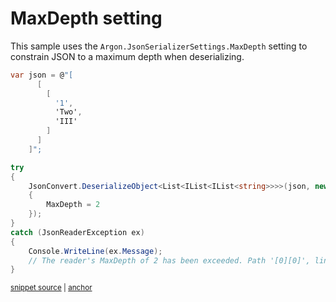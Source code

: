 # MaxDepth setting

This sample uses the `Argon.JsonSerializerSettings.MaxDepth` setting to constrain JSON to a maximum depth when deserializing.

<!-- snippet: MaxDepth -->
<a id='snippet-maxdepth'></a>
```cs
var json = @"[
      [
        [
          '1',
          'Two',
          'III'
        ]
      ]
    ]";

try
{
    JsonConvert.DeserializeObject<List<IList<IList<string>>>>(json, new JsonSerializerSettings
    {
        MaxDepth = 2
    });
}
catch (JsonReaderException ex)
{
    Console.WriteLine(ex.Message);
    // The reader's MaxDepth of 2 has been exceeded. Path '[0][0]', line 3, position 12.
}
```
<sup><a href='/src/Tests/Documentation/Samples/Serializer/MaxDepth.cs#L10-L33' title='Snippet source file'>snippet source</a> | <a href='#snippet-maxdepth' title='Start of snippet'>anchor</a></sup>
<!-- endSnippet -->
